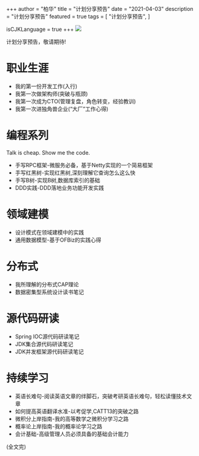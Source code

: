 +++
author = "柏华"
title = "计划分享预告"
date = "2021-04-03"
description = "计划分享预告"
featured = true
tags = [
    "计划分享预告",
]

isCJKLanguage = true
+++
![](/images/graph/g7.jpg)

计划分享预告，敬请期待!

<!--more-->

# 职业生涯
* 我的第一份开发工作(入行)
* 我第一次做架构师(突破与瓶颈)
* 我第一次成为CTO(管理复盘，角色转变，经验教训)
* 我第一次进独角兽企业(“大厂”工作心得)

# 编程系列
Talk is cheap. Show me the code.
* 手写RPC框架-微服务必备，基于Netty实现的一个简易框架
* 手写红黑树-实现红黑树,深刻理解它查询怎么这么快
* 手写B树-实现B树,数据库索引的基础
* DDD实践-DDD落地业务功能开发实践

# 领域建模
* 设计模式在领域建模中的实践
* 通用数据模型-基于OFBiz的实践心得

# 分布式
* 我所理解的分布式CAP理论
* 数据密集型系统设计读书笔记

# 源代码研读
* Spring IOC源代码研读笔记
* JDK集合源代码研读笔记
* JDK并发框架源代码研读笔记

# 持续学习
* 英语长难句-阅读英语文章的绊脚石，突破考研英语长难句，轻松读懂技术文章
* 如何提高英语翻译水准-以考促学,CATT13的突破之路
* 微积分上岸指南-我的高等数学之微积分学习之路
* 概率论上岸指南-我的概率论学习之路
* 会计基础-高级管理人员必须具备的基础会计能力


(全文完)




